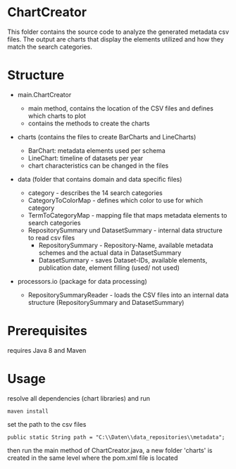 # ChartCreator

This folder contains the source code to analyze the generated metadata csv files. The output are charts that display the elements utilized and how they match the search categories.

# Structure

* main.ChartCreator
	* main method, contains the location of the CSV files and defines which charts to plot
	* contains the methods to create the charts
	
* charts (contains the files to create BarCharts and LineCharts)
	* BarChart: metadata elements used per schema
	* LineChart: timeline of datasets per year
	* chart characteristics can be changed in the files

* data (folder that contains domain and data specific files)
	* category - describes the 14 search categories
	* CategoryToColorMap - defines which color to use for which category
	* TermToCategoryMap - mapping file that maps metadata elements to search categories
	* RepositorySummary und DatasetSummary - internal data structure to read csv files
		* RepositorySummary - Repository-Name, available metadata schemes and the actual data in DatasetSummary
		* DatasetSummary - saves Dataset-IDs, available elements, publication date, element filling (used/ not used)

* processors.io (package for data processing)
	* RepositorySummaryReader - loads the CSV files into an internal data structure (RepositorySummary and DatasetSummary)

# Prerequisites

requires Java 8 and Maven

# Usage

resolve all dependencies (chart libraries) and run 
```
maven install
```

set the path to the csv files

```
public static String path = "C:\\Daten\\data_repositories\\metadata";
```

then run the main method of ChartCreator.java, a new folder 'charts' is created in the same level where the pom.xml file is located
